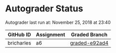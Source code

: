 # Autograder Status
Autograder last run at: November 25, 2018 at 23:40

| GitHub ID | Assignment | Graded Branch |
|-----------|------------|---------------|
| bricharles | a6 | [graded-e92ad4](https://github.com/Fall2018COMP401-001/a6-bricharles/tree/graded-e92ad4) | 
